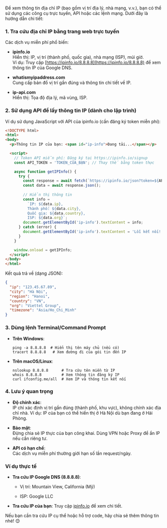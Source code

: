 <br>

Để xem thông tin địa chỉ IP (bao gồm vị trí địa lý, nhà mạng, v.v.), bạn có thể sử dụng các công cụ trực tuyến, API hoặc các lệnh mạng. Dưới đây là hướng dẫn chi tiết:

### 1. Tra cứu địa chỉ IP bằng trang web trực tuyến

Các dịch vụ miễn phí phổ biến:

- **ipinfo.io**  
    Hiển thị: IP, vị trí (thành phố, quốc gia), nhà mạng (ISP), múi giờ.  
    Ví dụ: Truy cập [https://ipinfo.io/8.8.8.8](https://ipinfo.io/8.8.8.8) để xem thông tin IP của Google DNS.
    
- **whatismyipaddress.com**  
    Cung cấp bản đồ vị trí gần đúng và thông tin chi tiết về IP.
    
- **ip-api.com**  
    Hiển thị: Tọa độ địa lý, mã vùng, ISP.
    

### 2. Sử dụng API để lấy thông tin IP (dành cho lập trình)

Ví dụ sử dụng JavaScript với API của ipinfo.io (cần đăng ký token miễn phí):

```html
<!DOCTYPE html>
<html>
<body>
  <p>Thông tin IP của bạn: <span id="ip-info">Đang tải...</span></p>

  <script>
    // Token API miễn phí: Đăng ký tại https://ipinfo.io/signup
    const API_TOKEN = 'TOKEN_CỦA_BẠN'; // Thay thế bằng token thực

    async function getIPInfo() {
      try {
        const response = await fetch(`https://ipinfo.io/json?token=${API_TOKEN}`);
        const data = await response.json();
        
        // Hiển thị thông tin
        const info = 
          `IP: ${data.ip}, 
          Thành phố: ${data.city}, 
          Quốc gia: ${data.country}, 
          ISP: ${data.org}`;
        document.getElementById('ip-info').textContent = info;
      } catch (error) {
        document.getElementById('ip-info').textContent = 'Lỗi kết nối!';
      }
    }

    window.onload = getIPInfo;
  </script>
</body>
</html>
```

Kết quả trả về (dạng JSON):

```json
{
  "ip": "123.45.67.89",
  "city": "Hà Nội",
  "region": "Hanoi",
  "country": "VN",
  "org": "Viettel Group",
  "timezone": "Asia/Ho_Chi_Minh"
}
```

### 3. Dùng lệnh Terminal/Command Prompt

- **Trên Windows**:
    
    ```
    ping -a 8.8.8.8  # Hiển thị tên máy chủ (nếu có)
    tracert 8.8.8.8   # Xem đường đi của gói tin đến IP
    ```
    
- **Trên macOS/Linux**:
    
    ```
    nslookup 8.8.8.8      # Tra cứu tên miền từ IP
    whois 8.8.8.8         # Xem thông tin đăng ký IP
    curl ifconfig.me/all  # Xem IP và thông tin kết nối
    ```
    

### 4. Lưu ý quan trọng

- **Độ chính xác**:  
    IP chỉ xác định vị trí gần đúng (thành phố, khu vực), không chính xác địa chỉ nhà. Ví dụ: IP của bạn có thể hiển thị ở Hà Nội dù bạn đang ở Hải Phòng.
    
- **Bảo mật**:  
    Đừng chia sẻ IP thực của bạn công khai. Dùng VPN hoặc Proxy để ẩn IP nếu cần riêng tư.
    
- **API có hạn chế**:  
    Các dịch vụ miễn phí thường giới hạn số lần request/ngày.
    

### Ví dụ thực tế

- **Tra cứu IP Google DNS (8.8.8.8)**:
    
    - Vị trí: Mountain View, California (Mỹ)
        
    - ISP: Google LLC
        
- **Tra cứu IP của bạn**: Truy cập [ipinfo.io](https://ipinfo.io) để xem chi tiết.
    

Nếu bạn cần tra cứu IP cụ thể hoặc hỗ trợ code, hãy chia sẻ thêm thông tin nhé! 😊